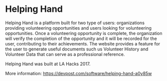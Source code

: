 # Helping Hand

Helping Hand is a platform built for two type of users: organizations providing volunteering opportunities and users looking for volunteering opportunities. Once a volunteering opportunity is complete, the organization will verify the completion of the opportunity and it will be recorded for the user, contributing to their achievements. The website provides a feature for the user to generate useful documents such us Volunteer History and Volunteer Data that can serve as a professional reference. 

Helping Hand was built at LA Hacks 2017.

More information: https://devpost.com/software/helping-hand-a0y85w
